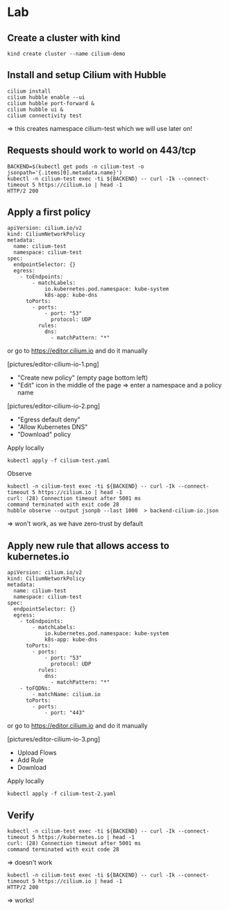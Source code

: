 # Lab

## Create a cluster with kind

```
kind create cluster --name cilium-demo
```

## Install and setup Cilium with Hubble

```
cilium install  
cilium hubble enable --ui
cilium hubble port-forward &
cilium hubble ui &
cilium connectivity test
```
=> this creates namespace cilium-test which we will use later on!

## Requests should work to world on 443/tcp

```
BACKEND=$(kubectl get pods -n cilium-test -o jsonpath='{.items[0].metadata.name}')
kubectl -n cilium-test exec -ti ${BACKEND} -- curl -Ik --connect-timeout 5 https://cilium.io | head -1
HTTP/2 200
```

## Apply a first policy

```
apiVersion: cilium.io/v2
kind: CiliumNetworkPolicy
metadata:
  name: cilium-test
  namespace: cilium-test
spec:
  endpointSelector: {}
  egress:
    - toEndpoints:
        - matchLabels:
            io.kubernetes.pod.namespace: kube-system
            k8s-app: kube-dns
      toPorts:
        - ports:
            - port: "53"
              protocol: UDP
          rules:
            dns:
              - matchPattern: "*"
```

or go to https://editor.cilium.io and do it manually

[pictures/editor-cilium-io-1.png]

* "Create new policy" (empty page bottom left)
* "Edit" icon in the middle of the page => enter a namespace and a policy name

[pictures/editor-cilium-io-2.png]

* "Egress default deny"
* "Allow Kubernetes DNS"
* "Download" policy



Apply locally
```
kubectl apply -f cilium-test.yaml 
```

Observe
```
kubectl -n cilium-test exec -ti ${BACKEND} -- curl -Ik --connect-timeout 5 https://cilium.io | head -1
curl: (28) Connection timeout after 5001 ms
command terminated with exit code 28
hubble observe --output jsonpb --last 1000  > backend-cilium-io.json
```
=> won't work, as we have zero-trust by default


## Apply new rule that allows access to kubernetes.io


```
apiVersion: cilium.io/v2
kind: CiliumNetworkPolicy
metadata:
  name: cilium-test
  namespace: cilium-test
spec:
  endpointSelector: {}
  egress:
    - toEndpoints:
        - matchLabels:
            io.kubernetes.pod.namespace: kube-system
            k8s-app: kube-dns
      toPorts:
        - ports:
            - port: "53"
              protocol: UDP
          rules:
            dns:
              - matchPattern: "*"
    - toFQDNs:
        - matchName: cilium.io
      toPorts:
        - ports:
            - port: "443"
```

or go to https://editor.cilium.io and do it manually

[pictures/editor-cilium-io-3.png]

* Upload Flows
* Add Rule
* Download 

Apply locally
```
kubectl apply -f cilium-test-2.yaml
```

## Verify

```
kubectl -n cilium-test exec -ti ${BACKEND} -- curl -Ik --connect-timeout 5 https://kubernetes.io | head -1
curl: (28) Connection timeout after 5001 ms
command terminated with exit code 28
```
=> doesn't work

```
kubectl -n cilium-test exec -ti ${BACKEND} -- curl -Ik --connect-timeout 5 https://cilium.io | head -1
HTTP/2 200
```
=> works!
